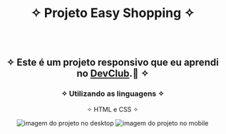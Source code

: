 <div align="center">
  
# ✧ Projeto Easy Shopping ✧
<br> <br>

## ✧ Este é um projeto responsivo que eu aprendi no <a href="https://rodolfomori.com.br/devclub/" target="_blank">DevClub</a>.🚀 ✧

### ✧ Utilizando as linguagens ✧
✧ HTML e CSS ✧
  </div>

<div align="center" display="inline-block">
<img  alt="imagem do projeto no desktop" src="https://github.com/DeyvissonRobert/Projeto-1-Easy-Shopping/blob/main/assets/Desktop%20Easy%20Shop.jpg">
<img alt="imagem do projeto no mobile" src="https://github.com/DeyvissonRobert/Projeto-1-Easy-Shopping/blob/main/assets/mobile%20Easy%20Shop.jpg">
</div>

